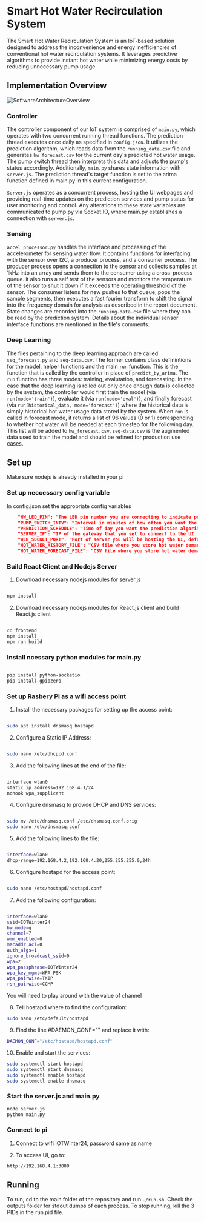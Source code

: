 # Smart Hot Water Recirculation System

The Smart Hot Water Recirculation System is an IoT-based solution designed to address the inconvenience and energy inefficiencies of conventional hot water recirculation systems. It leverages predictive algorithms to provide instant hot water while minimizing energy costs by reducing unnecessary pump usage.

## Implementation Overview
   ![SoftwareArchitectureOverview](/SoftwareArchitectureOverview.PNG)

### Controller
The controller component of our IoT system is comprised of `main.py`, which operates with two concurrent running thread functions. The prediction thread executes once daily as specified in `config.json`. It utilizes the prediction algorithm, which reads data from the `running_data.csv` file and generates `hw_forecast.csv` for the current day's predicted hot water usage. The pump switch thread then interprets this data and adjusts the pump's status accordingly. Additionally, `main.py` shares state information with `server.js`. The prediction thread's target function is set to the arima function defined in main.py in this current configuration. 

`Server.js` operates as a concurrent process, hosting the UI webpages and providing real-time updates on the prediction services and pump status for user monitoring and control. Any alterations to these state variables are communicated to pump.py via Socket.IO, where main.py establishes a connection with `server.js`.

### Sensing
`accel_processor.py` handles the interface and processing of the accelerometer for sensing water flow. It contains functions for interfacing with the sensor over I2C, a producer process, and a consumer process. The producer process opens a connection to the sensor and collects samples at 1kHz into an array and sends them to the consumer using a cross-process queue. it also runs a self test of the sensors and monitors the temperature of the sensor to shut it down if it exceeds the operating threshold of the sensor. The consumer listens for new pushes to that queue, pops the sample segments, then executes a fast fourier transform to shift the signal into the frequency domain for analysis as described in the report document. State changes are recorded into the `running-data.csv` file where they can be read by the prediction system. Details about the individual sensor interface functions are mentioned in the file's comments.

### Deep Learning
The files pertaining to the deep learning approach are called `seq_forecast.py` and `seq-data.csv`. The former contains class definintions for the model, helper functions and the main `run` function. This is the function that is called by the controller in place of `predict_by_arima`. The `run` function has three modes: training, evalutation, and forecasting. In the case that the deep learning is rolled out only once enough data is collected by the system, the controller would first train the model (via `run(mode='train')`), evaluate it (via `run(mode='eval')`), and finally forecast (via `run(historical_data, mode='forecast')`) where the historical data is simply historical hot water usage data stored by the system. When `run` is called in forecast mode, it returns a list of 96 values (0 or 1) corresponding to whether hot water will be needed at each timestep for the following day. This list will be added to `hw_forecast.csv`. `seq-data.csv` is the augmented data used to train the model and should be refined for production use cases.

## Set up

Make sure nodejs is already installed in your pi

### Set up neccessary config variable

In config.json set the appropriate config variables

```json
	"HW_LED_PIN": "The LED pin number you are connecting to indicate pump status"
	"PUMP_SWITCH_INTV": "Interval in minutes of how often you want the pi to check if hot water is needed"
	"PREDICTION_SCHEDULE": "Time of day you want the prediction algorithm to run"
	"SERVER_IP": "IP of the gateway that you set to connect to the UI frontend, default should be 192.168.4.1"
	"WEB_SOCKET_PORT": "Port of server you will be hosting the UI, default is 3000"
	"HOT_WATER_HISTORY_FILE": "CSV file where you store hot water demand history",
	"HOT_WATER_FORECAST_FILE": "CSV file where you store hot water demand forecast"
```

### Build React Client and Nodejs Server

1. Download necessary nodejs modules for server.js

```bash

npm install
```

2. Download necessary nodejs modules for React.js client and build React.js client

```bash

cd frontend
npm install
npm run build
```

### Install ncessary python modules for main.py

```bash

pip install python-socketio
pip install gpiozero
```

### Set up Rasbery Pi as a wifi access point

1. Install the necessary packages for setting up the access point:

```bash

sudo apt install dnsmasq hostapd

```

2. Configure a Static IP Address:
```bash

sudo nano /etc/dhcpcd.conf
```

3. Add the following lines at the end of the file:
```bash

interface wlan0
static ip_address=192.168.4.1/24
nohook wpa_supplicant
```
4. Configure dnsmasq to provide DHCP and DNS services:

```bash

sudo mv /etc/dnsmasq.conf /etc/dnsmasq.conf.orig
sudo nano /etc/dnsmasq.conf
```

5. Add the following lines to the file:

```bash

interface=wlan0
dhcp-range=192.168.4.2,192.168.4.20,255.255.255.0,24h
```

6. Configure hostapd for the access point:

```bash

sudo nano /etc/hostapd/hostapd.conf
```

7. Add the following configuration:

```bash

interface=wlan0
ssid=IOTWinter24
hw_mode=g
channel=7
wmm_enabled=0
macaddr_acl=0
auth_algs=1
ignore_broadcast_ssid=0
wpa=2
wpa_passphrase=IOTWinter24
wpa_key_mgmt=WPA-PSK
wpa_pairwise=TKIP
rsn_pairwise=CCMP
```
You will need to play around with the value of channel

8. Tell hostapd where to find the configuration:
```bash
sudo nano /etc/default/hostapd
```

9. Find the line #DAEMON_CONF="" and replace it with:
```bash
DAEMON_CONF="/etc/hostapd/hostapd.conf"
```

10. Enable and start the services:
```bash
sudo systemctl start hostapd
sudo systemctl start dnsmasq
sudo systemctl enable hostapd
sudo systemctl enable dnsmasq
```

### Start the server.js and main.py
```bash
node server.js
python main.py
```


### Connect to pi
1. Connect to wifi IOTWinter24, password same as name

2. To access UI, go to:
```bash
http://192.168.4.1:3000
```

## Running
To run, cd to the main folder of the repository and run `./run.sh`. Check the outputs folder for stdout dumps of each process. To stop running, kill the 3 PIDs in the run.pid file.

